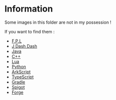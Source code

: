 # Information

Some images in this folder are not in my possession !

If you want to find them : 

- [F.P.L](https://program-4.gitbook.io/french-programming-language/)
- [J Dash Dash](https://jdashdash.github.io/)
- [Java](https://www.java.com/fr/)
- [C++](https://en.cppreference.com/w/)
- [Lua](https://www.lua.org/home.html)
- [Python](https://www.python.org/)
- [ArkScript](https://arkscript-lang.dev/)
- [TypeScript](https://www.typescriptlang.org/)
- [Gradle](https://gradle.org/)
- [Spigot](https://www.spigotmc.org/)
- [Forge](https://files.minecraftforge.net/net/minecraftforge/forge/)